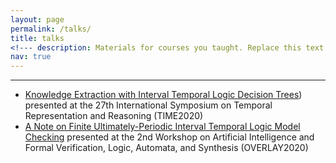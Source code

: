 ```yaml
---
layout: page
permalink: /talks/
title: talks
<!--- description: Materials for courses you taught. Replace this text with your description. --->
nav: true
---
```


---

* [Knowledge Extraction with Interval Temporal Logic Decision Trees](2020/time2020.pdf)) presented at the 27th International Symposium on Temporal Representation and Reasoning (TIME2020)
* [A Note on Finite Ultimately-Periodic Interval Temporal Logic Model Checking](2020/overlay2020.pdf) presented at the 2nd Workshop on Artificial Intelligence and Formal Verification, Logic, Automata, and Synthesis (OVERLAY2020)
